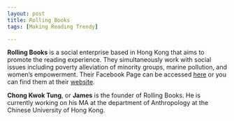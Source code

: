 ```yaml
---
layout: post
title: Rolling Books
tags: [Making Reading Trendy]

---
```


**Rolling Books** is a social enterprise based in Hong Kong that aims to promote the reading experience. They simultaneously work with social issues including poverty alleviation of minority groups, marine pollution, and women’s empowerment. Their Facebook Page can be accessed [here]( https://www.facebook.com/RollingBooksHK/) or you can find them at their [website]( http://www.rollingbooks.hk/home/).

<!--more-->

**Chong Kwok Tung**, or **James** is the founder of Rolling Books. He is currently working on his MA at the department of Anthropology at the Chinese University of Hong Kong.
